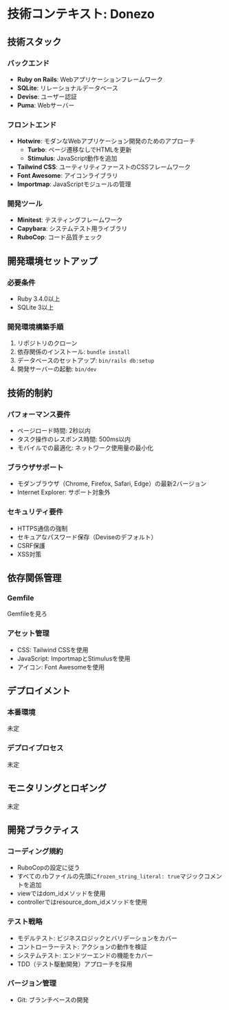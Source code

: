 # 技術コンテキスト: Donezo

## 技術スタック

### バックエンド
- **Ruby on Rails**: Webアプリケーションフレームワーク
- **SQLite**: リレーショナルデータベース
- **Devise**: ユーザー認証
- **Puma**: Webサーバー

### フロントエンド
- **Hotwire**: モダンなWebアプリケーション開発のためのアプローチ
  - **Turbo**: ページ遷移なしでHTMLを更新
  - **Stimulus**: JavaScript動作を追加
- **Tailwind CSS**: ユーティリティファーストのCSSフレームワーク
- **Font Awesome**: アイコンライブラリ
- **Importmap**: JavaScriptモジュールの管理

### 開発ツール
- **Minitest**: テスティングフレームワーク
- **Capybara**: システムテスト用ライブラリ
- **RuboCop**: コード品質チェック

## 開発環境セットアップ

### 必要条件
- Ruby 3.4.0以上
- SQLite 3以上

### 開発環境構築手順
1. リポジトリのクローン
2. 依存関係のインストール: `bundle install`
3. データベースのセットアップ: `bin/rails db:setup`
4. 開発サーバーの起動: `bin/dev`

## 技術的制約

### パフォーマンス要件
- ページロード時間: 2秒以内
- タスク操作のレスポンス時間: 500ms以内
- モバイルでの最適化: ネットワーク使用量の最小化

### ブラウザサポート
- モダンブラウザ（Chrome, Firefox, Safari, Edge）の最新2バージョン
- Internet Explorer: サポート対象外

### セキュリティ要件
- HTTPS通信の強制
- セキュアなパスワード保存（Deviseのデフォルト）
- CSRF保護
- XSS対策

## 依存関係管理

### Gemfile
Gemfileを見ろ

### アセット管理
- CSS: Tailwind CSSを使用
- JavaScript: ImportmapとStimulusを使用
- アイコン: Font Awesomeを使用

## デプロイメント

### 本番環境
未定

### デプロイプロセス
未定

## モニタリングとロギング
未定

## 開発プラクティス

### コーディング規約
- RuboCopの設定に従う
- すべての.rbファイルの先頭に`frozen_string_literal: true`マジックコメントを追加
- viewではdom_idメソッドを使用
- controllerではresource_dom_idメソッドを使用

### テスト戦略
- モデルテスト: ビジネスロジックとバリデーションをカバー
- コントローラーテスト: アクションの動作を検証
- システムテスト: エンドツーエンドの機能をカバー
- TDD（テスト駆動開発）アプローチを採用

### バージョン管理
- Git: ブランチベースの開発

